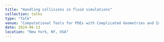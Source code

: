 ```yaml
---
title: "Handling collisions in fluid simulations"
collection: talks
type: "Talk"
venue: "Computational Tools for PDEs with Complicated Geometries and Interfaces Workshop, Flatiron Institute"
date: 2024-06-13
location: "New York, NY, USA"
---
```


